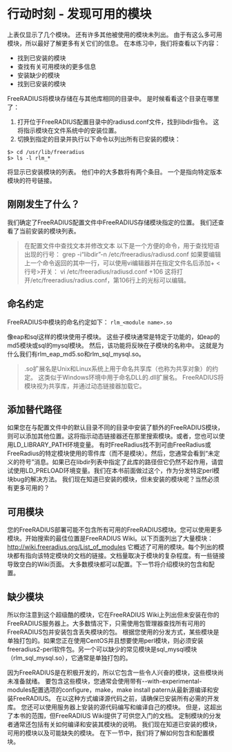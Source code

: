 # 行动时刻 - 发现可用的模块
上表仅显示了几个模块。 还有许多其他被使用的模块未列出。 由于有这么多可用模块，所以最好了解更多有关它们的信息。 在本练习中，我们将查看以下内容：
+ 找到已安装的模块
+ 查找有关可用模块的更多信息
+ 安装缺少的模块
+ 找到已安装的模块

FreeRADIUS将模块存储在与其他库相同的目录中。 是时候看看这个目录在哪里了：
1. 打开位于FreeRADIUS配置目录中的radiusd.conf文件，找到libdir指令。 这将指示模块在文件系统中的安装位置。
2. 切换到指定的目录并执行以下命令以列出所有已安装的模块：
```
$> cd /usr/lib/freeradius
$> ls -l rlm_*
```
将显示已安装模块的列表。 他们中的大多数将有两个条目。 一个是指向特定版本模块的符号链接。


## 刚刚发生了什么？
我们确定了FreeRADIUS配置文件中FreeRADIUS存储模块指定的位置。 我们还查看了当前安装的模块列表。
> 在配置文件中查找文本并修改文本
> 以下是一个方便的命令，用于查找短语出现的行号：
> grep -i“libdir”-n /etc/freeradius/radiusd.conf
> 如果要编辑上一个命令返回的其中一行，可以使用vi编辑器并在指定文件名后添加+ <行号>开关：
> vi /etc/freeradius/radiusd.conf +106
> 这将打开/etc/freeradius/radius.conf，第106行上的光标可以编辑。

## 命名约定
FreeRADIUS中模块的命名约定如下：
`rlm_<module name>.so`

像eap和sql这样的模块使用子模块。 这些子模块通常是特定于功能的，如eap的md5模块或sql的mysql模块。
然后，该功能将反映在子模块的名称中。 这就是为什么我们有rlm_eap_md5.so和rlm_sql_mysql.so。
> .so扩展名是Unix和Linux系统上用于命名共享库（也称为共享对象）的约定。 这类似于Windows环境中用于命名DLL的.dll扩展名。 FreeRADIUS将模块视为共享库，并通过动态链接器加载它。

## 添加替代路径
如果您在与配置文件中的默认目录不同的目录中安装了额外的FreeRADIUS模块，则可以添加其他位置。这将指示动态链接器还在那里搜索模块。或者，您也可以使用LD_LIBRARY_PATH环境变量。
有时FreeRadius找不到可由FreeRadius或FreeRadius的特定模块使用的零件库（而不是模块）。然后，您通常会看到“未定义的符号”消息。如果已在libdir列表中指定了此库的路径但它仍然不起作用，请尝试使用LD_PRELOAD环境变量。我们在本书前面做过这个，作为分发特定perl模块bug的解决方法。
我们现在知道已安装的模块，但未安装的模块呢？当然必须有更多可用的？
## 可用模块
您的FreeRADIUS部署可能不包含所有可用的FreeRADIUS模块。您可以使用更多模块。开始搜索的最佳位置是FreeRADIUS Wiki。以下页面列出了大量模块：
http://wiki.freeradius.org/List_of_modules
它概述了可用的模块。每个列出的模块都有指向该特定模块的文档的链接。文档量取决于模块的复杂程度。有一些链接导致空白的Wiki页面。
大多数模块都可以配置。下一节将介绍模块的包含和配置。
## 缺少模块
所以你注意到这个超级酷的模块，它在FreeRADIUS Wiki上列出但未安装在你的FreeRADIUS服务器上。大多数情况下，只需使用包管理器查找所有可用的FreeRADIUS包并安装包含丢失模块的包。
根据您使用的分发方式，某些模块是单独打包的。如果您正在使用CentOS并且想要使用perl模块，则必须安装freeradius2-perl软件包。另一个可以缺少的常见模块是sql_mysql模块（rlm_sql_mysql.so），它通常是单独打包的。

因为FreeRADIUS是在积极开发的，所以它包含一些令人兴奋的模块，这些模块尚未准备就绪。 要包含这些模块，您通常会使用带有--with-experimental-modules配置选项的configure，make，make install patern从最新源编译和安装FreeRADIUS。 在以这种方式编译源代码之前，请确保已安装所有必需的开发库。
您还可以使用服务器上安装的源代码编写和编译自己的模块。 但是，这超出了本书的范围，但FreeRADIUS Wiki提供了可供您入门的文档。 定制模块的分发者通常还包括有关如何编译和安装其模块的说明。
我们现在知道已安装的模块，可用的模块以及可能缺失的模块。 在下一节中，我们将了解如何包含和配置模块。


